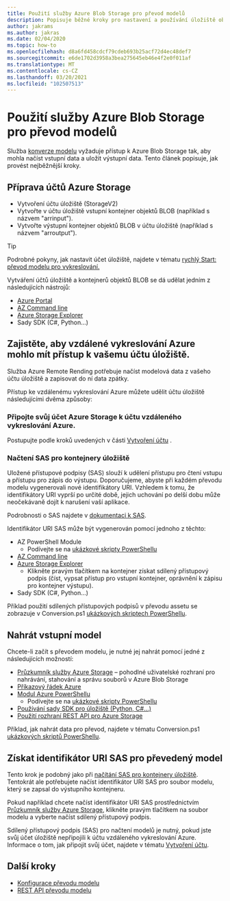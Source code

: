 ```yaml
---
title: Použití služby Azure Blob Storage pro převod modelů
description: Popisuje běžné kroky pro nastavení a používání úložiště objektů BLOB pro převod modelu.
author: jakrams
ms.author: jakras
ms.date: 02/04/2020
ms.topic: how-to
ms.openlocfilehash: d8a6fd458cdcf79cdeb693b25acf72d4ec48def7
ms.sourcegitcommit: e6de1702d3958a3bea275645eb46e4f2e0f011af
ms.translationtype: MT
ms.contentlocale: cs-CZ
ms.lasthandoff: 03/20/2021
ms.locfileid: "102507513"
---
```

# <a name="use-azure-blob-storage-for-model-conversion"></a>Použití služby Azure Blob Storage pro převod modelů

Služba [konverze modelu](model-conversion.md) vyžaduje přístup k Azure Blob Storage tak, aby mohla načíst vstupní data a uložit výstupní data. Tento článek popisuje, jak provést nejběžnější kroky.

## <a name="prepare-azure-storage-accounts"></a>Příprava účtů Azure Storage

- Vytvoření účtu úložiště (StorageV2)
- Vytvořte v účtu úložiště vstupní kontejner objektů BLOB (například s názvem "arrinput").
- Vytvořte výstupní kontejner objektů BLOB v účtu úložiště (například s názvem "arroutput").

> [!TIP]
> Podrobné pokyny, jak nastavit účet úložiště, najdete v tématu [rychlý Start: převod modelu pro vykreslování.](../../quickstarts/convert-model.md)

Vytváření účtů úložiště a kontejnerů objektů BLOB se dá udělat jedním z následujících nástrojů:

- [Azure Portal](https://portal.azure.com)
- [AZ Command line](/cli/azure/install-azure-cli)
- [Azure Storage Explorer](https://azure.microsoft.com/features/storage-explorer/)
- Sady SDK (C#, Python...)

## <a name="ensure-azure-remote-rendering-can-access-your-storage-account"></a>Zajistěte, aby vzdálené vykreslování Azure mohlo mít přístup k vašemu účtu úložiště.

Služba Azure Remote Rending potřebuje načíst modelová data z vašeho účtu úložiště a zapisovat do ní data zpátky.

Přístup ke vzdálenému vykreslování Azure můžete udělit účtu úložiště následujícími dvěma způsoby:

### <a name="connect-your-azure-storage-account-with-your-azure-remote-rendering-account"></a>Připojte svůj účet Azure Storage k účtu vzdáleného vykreslování Azure.

Postupujte podle kroků uvedených v části [Vytvoření účtu](../create-an-account.md#link-storage-accounts) .

### <a name="retrieve-sas-for-the-storage-containers"></a>Načtení SAS pro kontejnery úložiště

Uložené přístupové podpisy (SAS) slouží k udělení přístupu pro čtení vstupu a přístupu pro zápis do výstupu. Doporučujeme, abyste při každém převodu modelu vygenerovali nové identifikátory URI. Vzhledem k tomu, že identifikátory URI vyprší po určité době, jejich uchování po delší dobu může neočekávaně dojít k narušení vaší aplikace.

Podrobnosti o SAS najdete v [dokumentaci k SAS](../../../storage/common/storage-sas-overview.md).

Identifikátor URI SAS může být vygenerován pomocí jednoho z těchto:

- AZ PowerShell Module
  - Podívejte se na [ukázkové skripty PowerShellu](../../samples/powershell-example-scripts.md)
- [AZ Command line](/cli/azure/install-azure-cli)
- [Azure Storage Explorer](https://azure.microsoft.com/features/storage-explorer/)
  - Klikněte pravým tlačítkem na kontejner získat sdílený přístupový podpis (číst, vypsat přístup pro vstupní kontejner, oprávnění k zápisu pro kontejner výstupu).
- Sady SDK (C#, Python...)

Příklad použití sdílených přístupových podpisů v převodu assetu se zobrazuje v Conversion.ps1 [ukázkových skriptech PowerShellu](../../samples/powershell-example-scripts.md#script-conversionps1).

## <a name="upload-an-input-model"></a>Nahrát vstupní model

Chcete-li začít s převodem modelu, je nutné jej nahrát pomocí jedné z následujících možností:

- [Průzkumník služby Azure Storage](https://azure.microsoft.com/features/storage-explorer/) – pohodlné uživatelské rozhraní pro nahrávání, stahování a správu souborů v Azure Blob Storage
- [Příkazový řádek Azure](../../../storage/blobs/storage-quickstart-blobs-cli.md)
- [Modul Azure PowerShellu](/powershell/azure/install-az-ps)
  - Podívejte se na [ukázkové skripty PowerShellu](../../samples/powershell-example-scripts.md)
- [Používání sady SDK pro úložiště (Python, C#...)](../../../storage/index.yml)
- [Použití rozhraní REST API pro Azure Storage](/rest/api/storageservices/blob-service-rest-api)

Příklad, jak nahrát data pro převod, najdete v tématu Conversion.ps1 [ukázkových skriptů PowerShellu](../../samples/powershell-example-scripts.md#script-conversionps1).

## <a name="get-a-sas-uri-for-the-converted-model"></a>Získat identifikátor URI SAS pro převedený model

Tento krok je podobný jako při [načítání SAS pro kontejnery úložiště](#retrieve-sas-for-the-storage-containers). Tentokrát ale potřebujete načíst identifikátor URI SAS pro soubor modelu, který se zapsal do výstupního kontejneru.

Pokud například chcete načíst identifikátor URI SAS prostřednictvím [Průzkumník služby Azure Storage](https://azure.microsoft.com/features/storage-explorer/), klikněte pravým tlačítkem na soubor modelu a vyberte načíst sdílený přístupový podpis.

Sdílený přístupový podpis (SAS) pro načtení modelů je nutný, pokud jste svůj účet úložiště nepřipojili k účtu vzdáleného vykreslování Azure. Informace o tom, jak připojit svůj účet, najdete v tématu [Vytvoření účtu](../create-an-account.md#link-storage-accounts).

## <a name="next-steps"></a>Další kroky

- [Konfigurace převodu modelu](configure-model-conversion.md)
- [REST API převodu modelu](conversion-rest-api.md)
